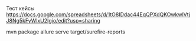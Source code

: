 Тест кейсы https://docs.google.com/spreadsheets/d/1tO8IDdac44EqQPXdQKOwkwlVtjJ8Ng5kFyWlxU2Igio/edit?usp=sharing

mvn package
allure serve target/surefire-reports
